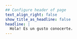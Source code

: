 ```yaml
---
## Configure header of page
text_align_right: false
show_title_as_headline: false
headline: |
  Hola! Es un gusto conocerte.
---
```


<!-- this is a subheadline -->
